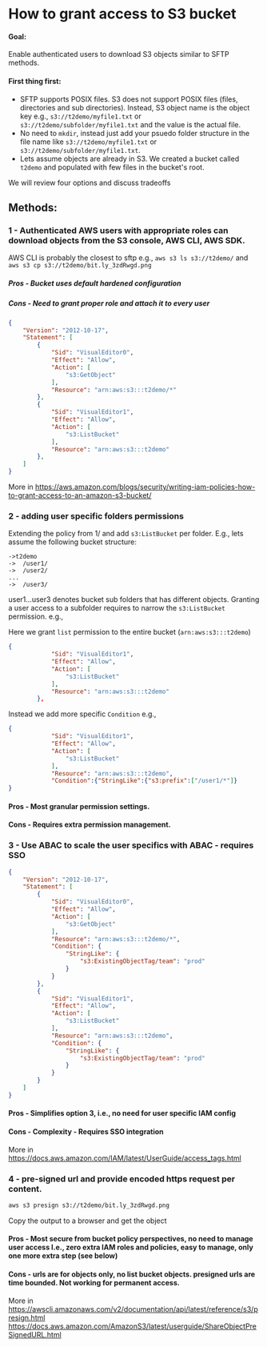 # How to grant access to S3 bucket 

#### Goal: 
Enable authenticated users to download S3 objects similar to SFTP methods. 

#### First thing first:
* SFTP supports POSIX files. S3 does not support POSIX files (files, directories and sub directories). Instead, S3 object name is the object key e.g., `s3://t2demo/myfile1.txt` or `s3://t2demo/subfolder/myfile1.txt` and the value is the actual file. 
* No need to `mkdir`, instead just add your psuedo folder structure in the file name like `s3://t2demo/myfile1.txt` or `s3://t2demo/subfolder/myfile1.txt`.
* Lets assume objects are already in S3. We created a bucket called `t2demo` and populated with few files in the bucket's root. 


We will review four options and discuss tradeoffs

## Methods:
### 1 - Authenticated AWS users with appropriate roles can download objects from the S3 console, AWS CLI, AWS SDK. 

AWS CLI is probably the closest to sftp e.g., `aws s3 ls s3://t2demo/` and `aws s3 cp s3://t2demo/bit.ly_3zdRwgd.png` 

##### Pros - Bucket uses default hardened configuration 
##### Cons - Need to grant proper role and attach it to every user

```json
{
    "Version": "2012-10-17",
    "Statement": [
        {
            "Sid": "VisualEditor0",
            "Effect": "Allow",
            "Action": [
                "s3:GetObject"
            ],
            "Resource": "arn:aws:s3:::t2demo/*"
        },
        {
            "Sid": "VisualEditor1",
            "Effect": "Allow",
            "Action": [
                "s3:ListBucket"
            ],
            "Resource": "arn:aws:s3:::t2demo"
        },
    ]
}
```

More in 
https://aws.amazon.com/blogs/security/writing-iam-policies-how-to-grant-access-to-an-amazon-s3-bucket/

### 2 - adding user specific folders permissions
Extending the policy from 1/ and add `s3:ListBucket` per folder. E.g., lets assume the following bucket structure:

```
->t2demo
->  /user1/
->  /user2/
...
->  /user3/
```

user1...user3 denotes bucket sub folders that has different objects. Granting a user access to a subfolder requires to narrow the `s3:ListBucket` permission. e.g.,

Here we grant `list` permission to the entire bucket (`arn:aws:s3:::t2demo`) 

```json
{
            "Sid": "VisualEditor1",
            "Effect": "Allow",
            "Action": [
                "s3:ListBucket"
            ],
            "Resource": "arn:aws:s3:::t2demo"
        },
```

Instead we add more specific `Condition` e.g.,

```json
{
            "Sid": "VisualEditor1",
            "Effect": "Allow",
            "Action": [
                "s3:ListBucket"
            ],
            "Resource": "arn:aws:s3:::t2demo",
            "Condition":{"StringLike":{"s3:prefix":["/user1/*"]}
}
``` 
#### Pros - Most granular permission settings.
#### Cons - Requires extra permission management.  

### 3 - Use ABAC to scale the user specifics with ABAC - requires SSO 

```json
{
    "Version": "2012-10-17",
    "Statement": [
        {
            "Sid": "VisualEditor0",
            "Effect": "Allow",
            "Action": [
                "s3:GetObject"
            ],
            "Resource": "arn:aws:s3:::t2demo/*",
            "Condition": {
                "StringLike": {
                    "s3:ExistingObjectTag/team": "prod"
                }
            }
        },
        {
            "Sid": "VisualEditor1",
            "Effect": "Allow",
            "Action": [
                "s3:ListBucket"
            ],
            "Resource": "arn:aws:s3:::t2demo",
            "Condition": {
                "StringLike": {
                    "s3:ExistingObjectTag/team": "prod"
                }
            }
        }
    ]
}
```

#### Pros - Simplifies option 3, i.e., no need for user specific IAM config
#### Cons - Complexity - Requires SSO integration 

More in 
https://docs.aws.amazon.com/IAM/latest/UserGuide/access_tags.html

### 4 - pre-signed url and provide encoded https request per content.

```bash
aws s3 presign s3://t2demo/bit.ly_3zdRwgd.png
```
Copy the output to a browser and get the object


#### Pros - Most secure from bucket policy perspectives, no need to manage user access I.e., zero extra IAM roles and policies, easy to manage, only one more extra step (see below)
#### Cons - urls are for objects only, no list bucket objects. presigned urls are time bounded. Not working for permanent access.   


More in
https://awscli.amazonaws.com/v2/documentation/api/latest/reference/s3/presign.html
https://docs.aws.amazon.com/AmazonS3/latest/userguide/ShareObjectPreSignedURL.html


